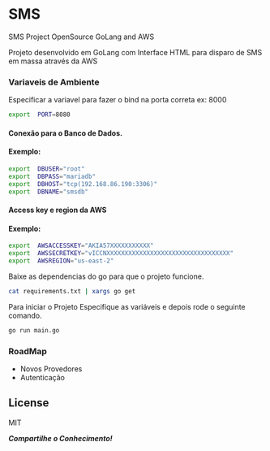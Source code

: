 # SMS
SMS Project OpenSource GoLang and AWS

Projeto desenvolvido em GoLang com Interface HTML para disparo de SMS em massa através da AWS

### Variaveis de Ambiente

Especificar a variavel para fazer o bind na porta correta ex: 8000
```sh
export  PORT=8080
```
#### Conexão para o Banco de Dados.
#### Exemplo:
```sh
export	DBUSER="root"
export	DBPASS="mariadb"
export	DBHOST="tcp(192.168.86.190:3306)"
export	DBNAME="smsdb"
```

#### Access key e region da AWS
#### Exemplo:
```sh
export  AWSACCESSKEY="AKIA57XXXXXXXXXXX"
export  AWSSECRETKEY="vICCNXXXXXXXXXXXXXXXXXXXXXXXXXXXXXXXXXX"
export  AWSREGION="us-east-2"
```

Baixe as dependencias do go para que o projeto funcione.
```sh
cat requirements.txt | xargs go get
```

Para iniciar o Projeto Especifique as variáveis e depois rode o seguinte comando.
```sh
go run main.go
```

### RoadMap

- Novos Provedores
- Autenticação

License
---
MIT

***Compartilhe o Conhecimento!***